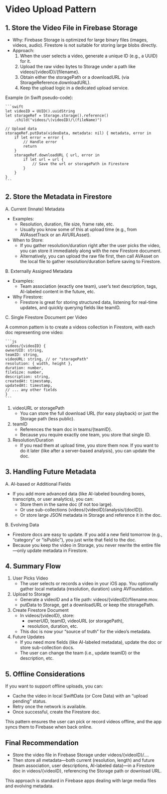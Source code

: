 # Video Upload Pattern

## 1. Store the Video File in Firebase Storage

- Why: Firebase Storage is optimized for large binary files (images, videos, audio). Firestore is not suitable for storing large blobs directly.
- Approach:
  1. When the user selects a video, generate a unique ID (e.g., a UUID) for it.
  2. Upload the raw video bytes to Storage under a path like videos/{videoID}/{filename}.
  3. Obtain either the storagePath or a downloadURL (via StorageReference.downloadURL).
  4. Keep the upload logic in a dedicated upload service.

Example (in Swift pseudo-code):

    ```swift
    let videoID = UUID().uuidString
    let storageRef = Storage.storage().reference()
        .child("videos/\(videoID)/\(fileName)")

    // Upload data
    storageRef.putData(videoData, metadata: nil) { metadata, error in
        if let error = error {
            // Handle error
            return
        }
        storageRef.downloadURL { url, error in
            if let url = url {
                // Save the url or storagePath in Firestore
            }
        }
    }
    ```

## 2. Store the Metadata in Firestore

A. Current (Innate) Metadata

- Examples:
  - Resolution, duration, file size, frame rate, etc.
  - Usually you know some of this at upload time (e.g., from AVAssetTrack or an AVURLAsset).
- When to Store:
  - If you gather resolution/duration right after the user picks the video, you can store it immediately along with the new Firestore document.
  - Alternatively, you can upload the raw file first, then call AVAsset on the local file to gather resolution/duration before saving to Firestore.

B. Externally Assigned Metadata

- Examples:
  - Team association (exactly one team), user’s text description, tags, AI-labeled content in the future, etc.
- Why Firestore:
  - Firestore is great for storing structured data, listening for real-time updates, and quickly querying fields like teamID.

C. Single Firestore Document per Video

A common pattern is to create a videos collection in Firestore, with each doc representing one video:

    ```js
    videos/{videoID} {
    ownerUID: string,
    teamID: string,
    videoURL: string, // or "storagePath"
    resolution: { width, height },
    duration: number,
    fileSize: number,
    description: string,
    createdAt: timestamp,
    updatedAt: timestamp,
    // ... any other fields
    }
    ```

1. videoURL or storagePath
   - You can store the full download URL (for easy playback) or just the Storage path (less public).
2. teamID
   - References the team doc in teams/{teamID}.
   - Because you require exactly one team, you store that single ID.
3. Resolution/Duration
   - If you read them at upload time, you store them now. If you want to do it later (like after a server-based analysis), you can update the doc.

## 3. Handling Future Metadata

A. AI-based or Additional Fields

- If you add more advanced data (like AI-labeled bounding boxes, transcripts, or user analytics), you can:
  - Store them in the same doc (if not too large).
  - Or use sub-collections (videos/{videoID}/analysis/{docID}).
  - Or store large JSON metadata in Storage and reference it in the doc.

B. Evolving Data

- Firestore docs are easy to update. If you add a new field tomorrow (e.g., “category” or “isPublic”), you just write that field to the doc.
- Because you keep the video in Storage, you never rewrite the entire file—only update metadata in Firestore.

## 4. Summary Flow

1. User Picks Video
   - The user selects or records a video in your iOS app. You optionally gather local metadata (resolution, duration) using AVFoundation.
2. Upload to Storage
   - Generate a videoID and a file path: videos/{videoID}/filename.mov.
   - putData to Storage, get a downloadURL or keep the storagePath.
3. Create Firestore Document
   - In videos/{videoID}, store:
     - ownerUID, teamID, videoURL (or storagePath),
     - resolution, duration, etc.
   - This doc is now your “source of truth” for the video’s metadata.
4. Future Updates
   - If you need more fields (like AI-labeled metadata), update the doc or store sub-collection docs.
   - The user can change the team (i.e., update teamID) or the description, etc.

## 5. Offline Considerations

If you want to support offline uploads, you can:

- Cache the video in local SwiftData (or Core Data) with an “upload pending” status.
- Retry once the network is available.
- Once successful, create the Firestore doc.

This pattern ensures the user can pick or record videos offline, and the app syncs them to Firebase when back online.

## Final Recommendation

- Store the video file in Firebase Storage under videos/{videoID}/....
- Then store all metadata—both current (resolution, length) and future (team association, user descriptions, AI-labeled data)—in a Firestore doc in videos/{videoID}, referencing the Storage path or download URL.

This approach is standard in Firebase apps dealing with large media files and evolving metadata.

